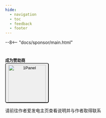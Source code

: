 ```yaml
---
hide:
  - navigation
  - toc
  - feedback
  - footer
---
```


--8<-- "docs/sponsor/main.html"

#

<figure style="margin: 0 auto" markdown>
  <figcaption><span style="font-size: 0.8rem; font-style: normal !important"><strong>成为赞助商</strong></span></figcaption>
  <figcaption>
    <button class="md-button md-button--primary" style="padding: 4px 8px 0 8px; border-radius: 5px" title="https://afdian.com/a/SuperManito" onclick="window.open('https://afdian.com/a/SuperManito')">
      <img src="/assets/images/sponsor/ifdian.png" alt="1Panel" style="user-select: none; -webkit-user-select: none; width: 120px" />
    </button>
  </figcaption>
  <figcaption><p style="color: var(--md-default-fg-color--light)">请前往作者爱发电主页查看说明并与作者取得联系</p></figcaption>
</figure>
